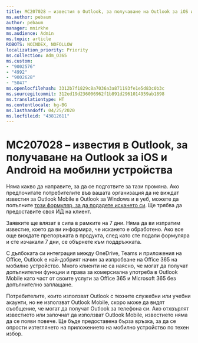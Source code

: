 ```yaml
---
title: MC207028 – известия в Outlook, за получаване на Outlook за iOS и Android на мобилни устройства
ms.author: pebaum
author: pebaum
manager: mnirkhe
ms.audience: Admin
ms.topic: article
ROBOTS: NOINDEX, NOFOLLOW
localization_priority: Priority
ms.collection: Adm_O365
ms.custom:
- "9002576"
- "4992"
- "9002628"
- "5047"
ms.openlocfilehash: 3312b7f1829c8a7036a3a871193fe1e5d83c0b3c
ms.sourcegitcommit: 312ed19d236006962f1b891d2961014959ab1898
ms.translationtype: HT
ms.contentlocale: bg-BG
ms.lasthandoff: 04/25/2020
ms.locfileid: "43812611"
---
```

# <a name="mc207028---notifications-in-outlook-to-obtain-outlook-for-ios-and-android-on-mobile-devices"></a>MC207028 – известия в Outlook, за получаване на Outlook за iOS и Android на мобилни устройства

Няма какво да направите, за да се подготвите за тази промяна. Ако предпочитате потребителите във вашата организация да не виждат известия за Outlook Mobile в Outlook за Windows и в уеб, можете да попълните [този формуляр, за да подадете искането си](https://aka.ms/MC207028). Ще трябва да предоставите своя ИД на клиент. 

Заявките ще влязат в сила в рамките на 7 дни. Няма да ви изпратим известие, което да ви информира, че искането е обработено. Ако все още виждате препоръката в продукта, след като сте подали формуляра и сте изчакали 7 дни, се обърнете към поддръжката.

С дълбоката си интеграция между OneDrive, Teams и приложения на Office, Outlook е най-добрият начин за изпробване на Office 365 на мобилно устройство. Много клиенти не са наясно, че могат да получат допълнителни функции и права за комерсиална употреба в Outlook Mobile като част от своите услуги за Office 365 и Microsoft 365 без допълнително заплащане.

Потребителите, които използват Outlook с техните служебни или учебни акаунти, но не използват Outlook Mobile, скоро може да видят съобщение, че могат да получат Outlook за телефона си. Ако отхвърлят известието или започнат да използват Outlook Mobile, известието няма да се появи повече. Ще бъде предоставена бърза връзка, за да се опрости изтеглянето на приложението на мобилно устройство по техен избор.

